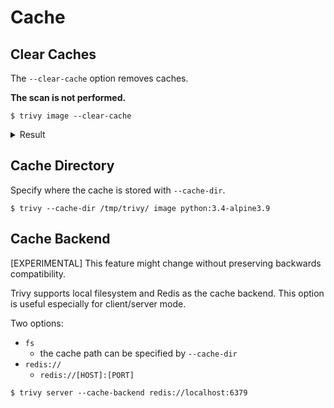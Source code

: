 # Cache

## Clear Caches
The `--clear-cache` option removes caches.

**The scan is not performed.**

```
$ trivy image --clear-cache
```

<details>
<summary>Result</summary>

```
2019-11-15T15:13:26.209+0200    INFO    Reopening vulnerability DB
2019-11-15T15:13:26.209+0200    INFO    Removing image caches...
```

</details>

## Cache Directory
Specify where the cache is stored with `--cache-dir`.

```
$ trivy --cache-dir /tmp/trivy/ image python:3.4-alpine3.9
```

## Cache Backend
[EXPERIMENTAL] This feature might change without preserving backwards compatibility.

Trivy supports local filesystem and Redis as the cache backend. This option is useful especially for client/server mode.

Two options:
- `fs`
    - the cache path can be specified by `--cache-dir`
- `redis://`
    - `redis://[HOST]:[PORT]`

```
$ trivy server --cache-backend redis://localhost:6379
```
